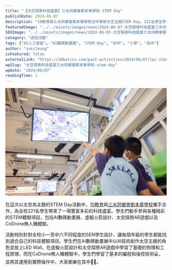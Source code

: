 ```yaml
---
title: "【太空探索科技盛宴】三水同鄉會劉本章學校 STEM Day"
publishDate: 2024-06-07
description: "10教育與三水同鄉會劉本章學校合作舉辦太空主題STEM Day，221名學生參與AI數碼動畫展、虛擬火箭設計、太空探險AR遊戲及CoDrone無人機體驗，學習科技知識。"
featuredImage: "../../assets/images/news/2024-06-07-太空探索科技盛宴三水同鄉會劉本章學校-stem-day/image1.jpg"
SEOImage: "../../assets/images/news/2024-06-07-太空探索科技盛宴三水同鄉會劉本章學校-stem-day/image1.jpg"
category: "過往活動"
tags: ["AI人工智能", "AI數碼動畫展", "STEM Day", "初中", "小學", "高中"]
author: "sukileung"
isFeatured: false
externalLink: "https://10botics.com/past-activities/2024/06/07/lpc-stem-day/"
wpSlug: "太空探索科技盛宴三水同鄉會劉本章學校-stem-day"
wpDate: "2024/06/07"
readingTime: 1
---
```


![](../../assets/images/news/2024-06-07-太空探索科技盛宴三水同鄉會劉本章學校-stem-day/image1.jpg)

在這次以太空為主題的STEM Day活動中，[10教育](/)與[三水同鄉會劉本章學校](https://www.lpc.edu.hk/)攜手合作，為全校221名學生帶來了一場豐富多彩的科技盛宴。學生們動手參與各種精彩的STEM體驗項目，包括AI數碼動畫展、虛擬火箭設計、太空探險AR遊戲以及CoDrone無人機體驗。

活動特別針對全校小一至中六不同程度的SEN學生設計，讓每個年級的學生都能找到適合自己的科技體驗項目。學生們在AI數碼動畫展中以AI技術創作太空主題的角色並放上LED Wall，在虛擬火箭設計和太空探險AR遊戲中學習了基礎的物理和工程原理，而在CoDrone無人機體驗中，學生們學習了基本的編程和操控技術💻，並將其運用到實際操作中，大家都樂在其中👏🎉。
